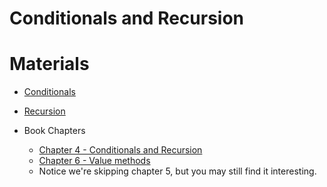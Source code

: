 Conditionals and Recursion
===

# Materials
+ [Conditionals](../content/Conditionals.md)
+ [Recursion](../content/Recursion.md)

+ Book Chapters
    + [Chapter 4 - Conditionals and Recursion](http://greenteapress.com/thinkapjava/html/thinkjava006.html)
    + [Chapter 6 - Value methods](http://greenteapress.com/thinkapjava/html/thinkjava008.html)
    + Notice we're skipping chapter 5, but you may still find it interesting.